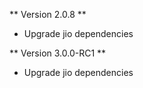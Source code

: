 ** Version 2.0.8 **

- Upgrade jio dependencies

** Version 3.0.0-RC1 **

- Upgrade jio dependencies
